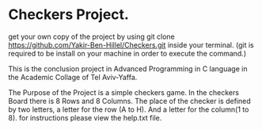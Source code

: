 # Checkers Project.
get your own copy of the project by using
git clone https://github.com/Yakir-Ben-Hillel/Checkers.git
inside your terminal.
(git is required to be install on your machine in order to execute the command.)

This is the conclusion project in Advanced Programming in C language in the Academic Collage of Tel Aviv-Yaffa.

The Purpose of the Project is a simple checkers game.
In the checkers Board there is 8 Rows and 8 Columns.
The place of the checker is defined by two letters, a letter for the row (A to H).
And a letter for the column(1 to 8).
for instructions please view the help.txt file.
